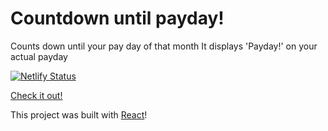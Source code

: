 # Countdown until payday!

Counts down until your pay day of that month
It displays 'Payday!' on your actual payday

[![Netlify Status](https://api.netlify.com/api/v1/badges/c19af8a0-a31b-451b-897d-993036cd6add/deploy-status)](https://app.netlify.com/sites/payday-countdown/deploys)

[Check it out!](https://payday-countdown.netlify.app/)

This project was built with [React](https://reactjs.org/)!
